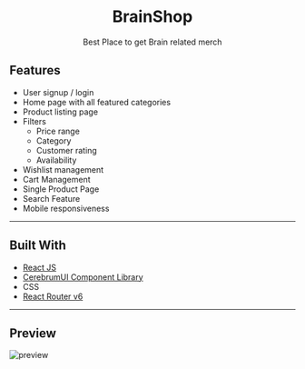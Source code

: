 <div align="center">
<h1 align="center">BrainShop</h1>
<p align="center">Best Place to get Brain related merch</p>


</div>

## Features

- User signup / login
- Home page with all featured categories
- Product listing page
- Filters
  - Price range
  - Category
  - Customer rating
  - Availability
- Wishlist management
- Cart Management
- Single Product Page
- Search Feature 
- Mobile responsiveness
---

## Built With

- [React JS](https://reactjs.org/)
- [CerebrumUI Component Library](https://cerebrumui.netlify.app/)
- CSS
- [React Router v6](https://reactrouter.com/)

---

## Preview

![preview](./preview.gif)

